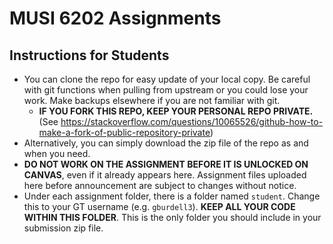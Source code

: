 # MUSI 6202 Assignments

## Instructions for Students
- You can clone the repo for easy update of your local copy. Be careful with git functions when pulling from upstream or you could lose your work. Make backups elsewhere if you are not familiar with git. 
  - **IF YOU FORK THIS REPO, KEEP YOUR PERSONAL REPO PRIVATE.** (See https://stackoverflow.com/questions/10065526/github-how-to-make-a-fork-of-public-repository-private)
- Alternatively, you can simply download the zip file of the repo as and when you need.
- **DO NOT WORK ON THE ASSIGNMENT BEFORE IT IS UNLOCKED ON CANVAS**, even if it already appears here. Assignment files uploaded here before announcement are subject to changes without notice. 
- Under each assignment folder, there is a folder named `student`. Change this to your GT username (e.g. `gburdell3`). **KEEP ALL YOUR CODE WITHIN THIS FOLDER**. This is the only folder you should include in your submission zip file.
